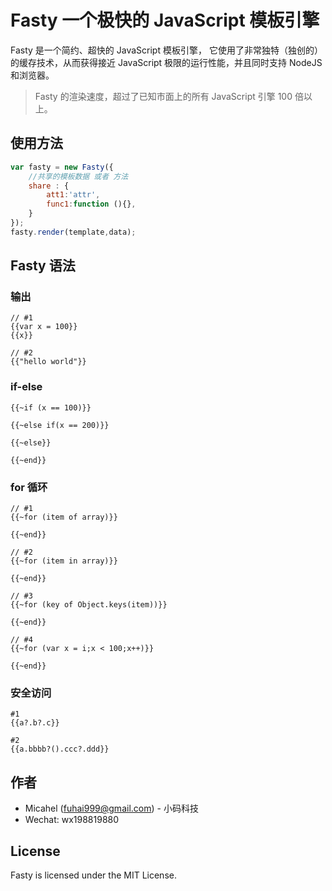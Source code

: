 # Fasty 一个极快的 JavaScript 模板引擎

Fasty 是一个简约、超快的 JavaScript 模板引擎， 它使用了非常独特（独创的）的缓存技术，从而获得接近 JavaScript 极限的运行性能，并且同时支持 NodeJS 和浏览器。


> Fasty 的渲染速度，超过了已知市面上的所有 JavaScript 引擎 100 倍以上。


## 使用方法

```javascript
var fasty = new Fasty({
    //共享的模板数据 或者 方法
    share : {
        att1:'attr',
        func1:function (){},
    }
});
fasty.render(template,data);
```


## Fasty 语法


### 输出

```
// #1
{{var x = 100}}
{{x}}

// #2
{{"hello world"}}
```

### if-else
```
{{~if (x == 100)}}

{{~else if(x == 200)}}

{{~else}}

{{~end}}
```

### for 循环
```
// #1
{{~for (item of array)}}

{{~end}}

// #2
{{~for (item in array)}}

{{~end}}

// #3
{{~for (key of Object.keys(item))}}

{{~end}}

// #4
{{~for (var x = i;x < 100;x++)}}

{{~end}}
```

### 安全访问

```
#1
{{a?.b?.c}}

#2
{{a.bbbb?().ccc?.ddd}}
```

## 作者

- Micahel (fuhai999@gmail.com) - 小码科技
- Wechat: wx198819880

## License
Fasty is licensed under the MIT License. 

